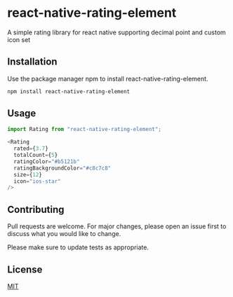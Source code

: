 # react-native-rating-element

A simple rating library for react native supporting decimal point and custom icon set

## Installation

Use the package manager npm to install react-native-rating-element.

```bash
npm install react-native-rating-element
```

## Usage

```javascript
import Rating from "react-native-rating-element";

<Rating
  rated={3.7}
  totalCount={5}
  ratingColor="#b5121b"
  ratingBackgroundColor="#c8c7c8"
  size={12}
  icon="ios-star"
/>
```

## Contributing

Pull requests are welcome. For major changes, please open an issue first to discuss what you would like to change.

Please make sure to update tests as appropriate.

## License

[MIT](https://choosealicense.com/licenses/mit/)

